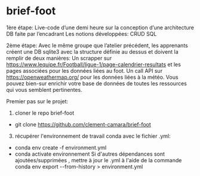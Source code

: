 # brief-foot

1ère étape: Live-code d’une demi heure sur la conception d’une architecture DB faite par l’encadrant Les notions développées:
CRUD SQL
​

2ème étape: Avec le même groupe que l’atelier précédent, les apprenants créent une DB sqlite3 avec la structure définie au dessus et doivent la remplir de deux manières:
Un scrapper sur https://www.lequipe.fr/Football/ligue-1/page-calendrier-resultats et les pages associées pour les données liées au foot.
Un call API sur https://openweathermap.org/ pour les données liées à la météo. Vous pouvez bien-sur enrichir votre base de données de toutes les ressources qui vous semblent pertinentes.

Premier pas sur le projet:

1) cloner le repo brief-foot
- git clone https://github.com/clement-camara/brief-foot
3) récupérer l'environnement de travail conda avec le fichier .yml:
- conda env create -f environment.yml
- conda activate environnement
Si d'autres dépendances sont ajoutées/supprimées , mettre à jour le .yml à l'aide de la commande
conda env export --from-history > environment.yml